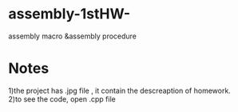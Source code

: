 # assembly-1stHW-
assembly macro &amp;assembly procedure

# Notes
1)the project has .jpg file , it contain the descreaption of homework.  
2)to see the code, open .cpp file  
